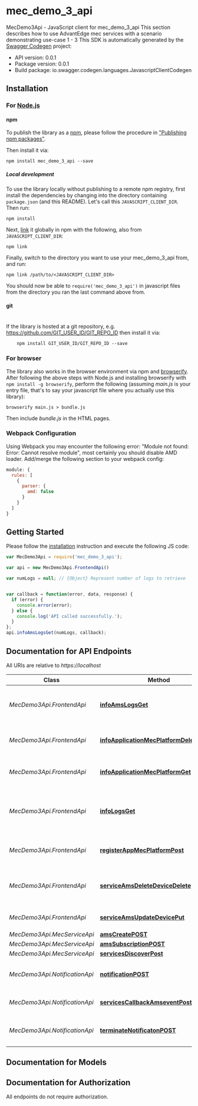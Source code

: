 # mec_demo_3_api

MecDemo3Api - JavaScript client for mec_demo_3_api
This section describes how to use AdvantEdge mec services with a scenario demonstrating use-case 1 - 3
This SDK is automatically generated by the [Swagger Codegen](https://github.com/swagger-api/swagger-codegen) project:

- API version: 0.0.1
- Package version: 0.0.1
- Build package: io.swagger.codegen.languages.JavascriptClientCodegen

## Installation

### For [Node.js](https://nodejs.org/)

#### npm

To publish the library as a [npm](https://www.npmjs.com/),
please follow the procedure in ["Publishing npm packages"](https://docs.npmjs.com/getting-started/publishing-npm-packages).

Then install it via:

```shell
npm install mec_demo_3_api --save
```

##### Local development

To use the library locally without publishing to a remote npm registry, first install the dependencies by changing 
into the directory containing `package.json` (and this README). Let's call this `JAVASCRIPT_CLIENT_DIR`. Then run:

```shell
npm install
```

Next, [link](https://docs.npmjs.com/cli/link) it globally in npm with the following, also from `JAVASCRIPT_CLIENT_DIR`:

```shell
npm link
```

Finally, switch to the directory you want to use your mec_demo_3_api from, and run:

```shell
npm link /path/to/<JAVASCRIPT_CLIENT_DIR>
```

You should now be able to `require('mec_demo_3_api')` in javascript files from the directory you ran the last 
command above from.

#### git
#
If the library is hosted at a git repository, e.g.
https://github.com/GIT_USER_ID/GIT_REPO_ID
then install it via:

```shell
    npm install GIT_USER_ID/GIT_REPO_ID --save
```

### For browser

The library also works in the browser environment via npm and [browserify](http://browserify.org/). After following
the above steps with Node.js and installing browserify with `npm install -g browserify`,
perform the following (assuming *main.js* is your entry file, that's to say your javascript file where you actually 
use this library):

```shell
browserify main.js > bundle.js
```

Then include *bundle.js* in the HTML pages.

### Webpack Configuration

Using Webpack you may encounter the following error: "Module not found: Error:
Cannot resolve module", most certainly you should disable AMD loader. Add/merge
the following section to your webpack config:

```javascript
module: {
  rules: [
    {
      parser: {
        amd: false
      }
    }
  ]
}
```

## Getting Started

Please follow the [installation](#installation) instruction and execute the following JS code:

```javascript
var MecDemo3Api = require('mec_demo_3_api');

var api = new MecDemo3Api.FrontendApi()

var numLogs = null; // {Object} Represent number of logs to retrieve


var callback = function(error, data, response) {
  if (error) {
    console.error(error);
  } else {
    console.log('API called successfully.');
  }
};
api.infoAmsLogsGet(numLogs, callback);

```

## Documentation for API Endpoints

All URIs are relative to *https://localhost*

Class | Method | HTTP request | Description
------------ | ------------- | ------------- | -------------
*MecDemo3Api.FrontendApi* | [**infoAmsLogsGet**](docs/FrontendApi.md#infoAmsLogsGet) | **GET** /info/ams/logs | Retrieve ams log on a registered app instance
*MecDemo3Api.FrontendApi* | [**infoApplicationMecPlatformDeleteDelete**](docs/FrontendApi.md#infoApplicationMecPlatformDeleteDelete) | **DELETE** /info/application/delete | Delete app instance info resources
*MecDemo3Api.FrontendApi* | [**infoApplicationMecPlatformGet**](docs/FrontendApi.md#infoApplicationMecPlatformGet) | **GET** /info/application | Retrieve app instance info
*MecDemo3Api.FrontendApi* | [**infoLogsGet**](docs/FrontendApi.md#infoLogsGet) | **GET** /info/logs | Retrieve activity log on a registered app instance
*MecDemo3Api.FrontendApi* | [**registerAppMecPlatformPost**](docs/FrontendApi.md#registerAppMecPlatformPost) | **POST** /register/app | Register user application on platform
*MecDemo3Api.FrontendApi* | [**serviceAmsDeleteDeviceDelete**](docs/FrontendApi.md#serviceAmsDeleteDeviceDelete) | **DELETE** /service/ams/delete/{device} | Delete AMS device in the AMS service resource
*MecDemo3Api.FrontendApi* | [**serviceAmsUpdateDevicePut**](docs/FrontendApi.md#serviceAmsUpdateDevicePut) | **PUT** /service/ams/update/{device} | Updates the AMS resource
*MecDemo3Api.MecServiceApi* | [**amsCreatePOST**](docs/MecServiceApi.md#amsCreatePOST) | **POST** /service/ams/create | 
*MecDemo3Api.MecServiceApi* | [**amsSubscriptionPOST**](docs/MecServiceApi.md#amsSubscriptionPOST) | **POST** /ams/subscriptions | 
*MecDemo3Api.MecServiceApi* | [**servicesDiscoverPost**](docs/MecServiceApi.md#servicesDiscoverPost) | **POST** /services/discover | 
*MecDemo3Api.NotificationApi* | [**notificationPOST**](docs/NotificationApi.md#notificationPOST) | **POST** /services/callback/service-availability | MEC011 service availability notification
*MecDemo3Api.NotificationApi* | [**servicesCallbackAmseventPost**](docs/NotificationApi.md#servicesCallbackAmseventPost) | **POST** /services/callback/amsevent | MEC021 ams notifcation
*MecDemo3Api.NotificationApi* | [**terminateNotificatonPOST**](docs/NotificationApi.md#terminateNotificatonPOST) | **POST** /application/termination | MEC011 app termination notification


## Documentation for Models



## Documentation for Authorization

 All endpoints do not require authorization.

